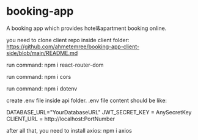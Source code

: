 # booking-app

A booking app which provides hotel&amp;apartment booking online.

you need to clone client repo inside client folder: https://github.com/ahmetemree/booking-app-client-side/blob/main/README.md

run command: npm i react-router-dom

run command: npm i cors

run command: npm i dotenv

create .env file inside api folder. .env file content should be like: 

DATABASE_URL="YourDatabaseURL"
JWT_SECRET_KEY = AnySecretKey
CLIENT_URL = http://localhost:PortNumber

after all that, you need to install axios: npm i axios
